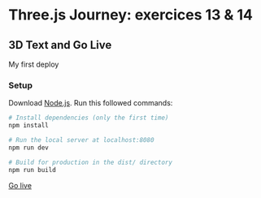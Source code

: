 # Three.js Journey: exercices 13 & 14
## 3D Text and Go Live

My first deploy

### Setup
Download [Node.js](https://3d-text-amber.vercel.app/).
Run this followed commands:

``` bash
# Install dependencies (only the first time)
npm install

# Run the local server at localhost:8080
npm run dev

# Build for production in the dist/ directory
npm run build
```

[Go live](https://3d-text-amber.vercel.app/)
